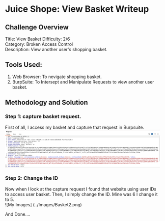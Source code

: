 # Juice Shope: View Basket  Writeup 

## Challenge Overview  
Title: View Basket
Difficulty: 2/6  
Category: Broken Access Control  
Description: View another user's shopping basket.  
## Tools Used:  
1. Web Browser: To nevigate shopping basket.  
2. BurpSuite: To Intersept and Manipulate Requests to view another user basket.

## Methodology and Solution

### Step 1: capture basket request.  
First of all, I access my basket and capture that request in Burpsuite.  
![My Images](../Images/Basket1.png) 

### Step 2: Change the ID  
Now when I look at the capture request I found that website using user IDs to access user basket. Then, I simply change the ID. Mine was 6 I change it to 5.  
![My Images] (../Images/Basket2.png)  

And Done.... 

